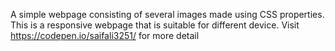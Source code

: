 A simple webpage consisting of several images made using CSS properties.
This is a responsive webpage that is suitable for different device.
Visit https://codepen.io/saifali3251/ for more detail
